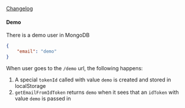 [Changelog](../)
#### Demo
There is a demo user in MongoDB
```json
{
    "email": "demo"
}
```
When user goes to the `/demo` url, the following happens:
1. A special `tokenId` called with value `demo` is created and stored in localStorage
2. `getEmailFromIdToken` returns `demo` when it sees that an `idToken` with value `demo` is passed in 
